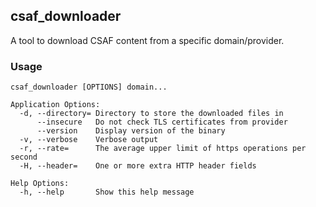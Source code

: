## csaf_downloader
A tool to download CSAF content from a specific domain/provider.

### Usage

```
csaf_downloader [OPTIONS] domain...

Application Options:
  -d, --directory= Directory to store the downloaded files in
      --insecure   Do not check TLS certificates from provider
      --version    Display version of the binary
  -v, --verbose    Verbose output
  -r, --rate=      The average upper limit of https operations per second
  -H, --header=    One or more extra HTTP header fields

Help Options:
  -h, --help       Show this help message
```
